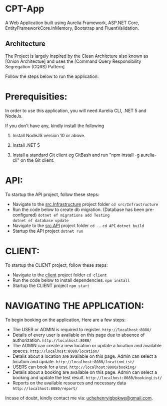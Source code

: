 # CPT-App

A Web Application built using Aurelia Framework, ASP.NET Core, EntityFrameworkCore.InMemory, Bootstrap and FluentValidation.

## Architecture

The Project is largely inspired by the Clean Architcture also known
as [Onion Architectue] and uses the [Command Query Responsibility Segregation (CQRS) Pattern] 

Follow the steps below to run the application:

# Prerequisities:
In order to use this application, you will need Aurelia CLI, .NET 5 and NodeJs.

If you don't have any, kindly install the following

1. Install NodeJS version 10 or above.

2. Install .NET 5 

3. Install a standard Git client eg GitBash and run "npm install -g aurelia-cli" on the Git client.

# API:
To startup the API project, follow these steps:

* Navigate to the [src.Infrastructure](src/Infrastructure) project folder
  `cd src/Infrastructure`
* Run the code below to create db migration. (Database has been pre-configured)
  `dotnet ef migrations add Testing`  
  `dotnet ef database update` 
* Navigate to the [src.API](src/API) project folder
  `cd ..`
  `cd API`
  `dotnet build`
* Startup the API project
  `dotnet run`

# CLIENT:
To startup the CLIENT project, follow these steps:

* Navigate to the [client](client) project folder
  `cd client`
* Run the code below to install dependencies.
  `npm install`  
* Startup the CLIENT project
  `npm start`

# NAVIGATING THE APPLICATION:
To begin booking on the application, Here are a few steps:

* The USER or ADMIN is required to register.
  `http://localhost:8080/`
* Details of every user is available on this page due to absence of authorization.
  `http://localhost:8080/`  
* The ADMIN can create a new location or update a location and available spaces.
  `http://localhost:8080/location/`  
* Details about a location are available on this page. Admin can select a location and update.
  `http://localhost:8080/locationList/`   
* USERS can book for a test.
  `http://localhost:8080/booking/`  
* Details about a booking are available on this page. Admin can select a booking and update the test result.
  `http://localhost:8080/bookingList/`   
* Reports on the available resources and necessary data
  `http://localhost:8080/report/`    
  

Incase of doubt, kindly contact me via: uchehenryigbokwe@gmail.com.

